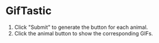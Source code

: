 # GifTastic
1. Click "Submit" to generate the button for each animal.
1. Click the animal button to show the corresponding GIFs.

